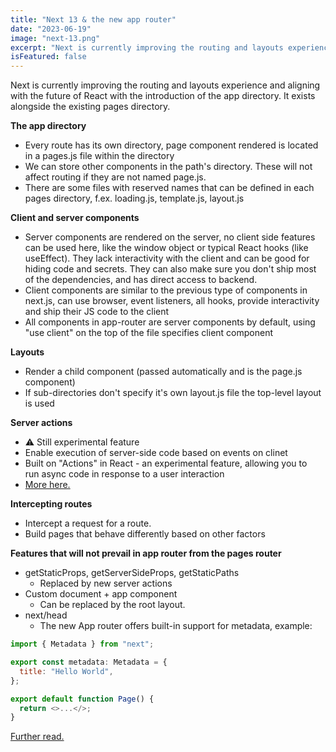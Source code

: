 ```yaml
---
title: "Next 13 & the new app router"
date: "2023-06-19"
image: "next-13.png"
excerpt: "Next is currently improving the routing and layouts experience and aligning with the future of React..."
isFeatured: false
---
```


Next is currently improving the routing and layouts experience and aligning with the future of React with the introduction of the app directory. It exists alongside the existing pages directory.

**The app directory**

- Every route has its own directory, page component rendered is located in a pages.js file within the directory
- We can store other components in the path's directory. These will not affect routing if they are not named page.js.
- There are some files with reserved names that can be defined in each pages directory, f.ex. loading.js, template.js, layout.js

**Client and server components**

- Server components are rendered on the server, no client side features can be used here, like the window object or typical React hooks (like useEffect). They lack interactivity with the client and can be good for hiding code and secrets. They can also make sure you don't ship most of the dependencies, and has direct access to backend.
- Client components are similar to the previous type of components in next.js, can use browser, event listeners, all hooks, provide interactivity and ship their JS code to the client
- All components in app-router are server components by default, using "use client" on the top of the file specifies client component

**Layouts**

- Render a child component (passed automatically and is the page.js component)
- If sub-directories don't specify it's own layout.js file the top-level layout is used

**Server actions**

- ⚠ Still experimental feature
- Enable execution of server-side code based on events on clinet
- Built on "Actions" in React - an experimental feature, allowing you to run async code in response to a user interaction
- [More here. ](https://nextjs.org/docs/app/building-your-application/data-fetching/server-actions)

**Intercepting routes**

- Intercept a request for a route.
- Build pages that behave differently based on other factors

**Features that will not prevail in app router from the pages router**

- getStaticProps, getServerSideProps, getStaticPaths
  - Replaced by new server actions
- Custom document + app component
  - Can be replaced by the root layout.
- next/head
  - The new App router offers built-in support for metadata, example:

```js
import { Metadata } from "next";

export const metadata: Metadata = {
  title: "Hello World",
};

export default function Page() {
  return <>...</>;
}
```

[Further read.](https://nextjs.org/blog/next-13)
